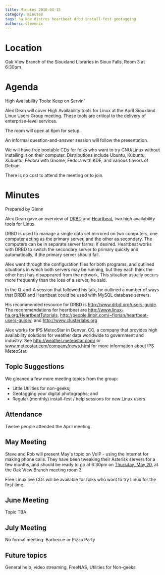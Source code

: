 ```yaml
---
title: Minutes 2010-04-15
category: minutes
tags: ha kde distros heartbeat drbd install-fest geotagging
authors: stevenix
---
```


Location
========

Oak View Branch of the Siouxland Libraries in Sioux Falls, Room 3 at
6:30pm

Agenda
======

High Availability Tools: Keep on Servin'

Alex Dean will cover High Availability tools for Linux at the April
Siouxland Linux Users Group meeting. These tools are critical to the
delivery of enterprise-level services.

The room will open at 6pm for setup.

An informal question-and-answer session will follow the presentation.

We will have free bootable CDs for folks who want to try GNU/Linux
without installing it on their computer. Distributions include Ubuntu,
Kubuntu, Xubuntu, Fedora with Gnome, Fedora with KDE, and various
flavors of Debian.

There is no cost to attend the meeting or to join.

Minutes
=======

Prepared by Glenn

Alex Dean gave an overview of [DRBD](http://www.drbd.org/) and
[Heartbeat](http://linux-ha.org/wiki/Heartbeat), two high availability
tools for Linux.

DRBD is used to manage a single data set mirrored on two computers, one
computer acting as the primary server, and the other as secondary. The
computers can be in separate server farms, if desired. Heartbeat works
with DRBD to switch the secondary server to primary quickly and
automatically, if the primary server should fail.

Alex went through the configuration files for both programs, and
outlined situations in which both servers may be running, but they each
think the other host has disappeared from the network. This situation
usually occurs more frequently than the loss of a server, he said.

In the Q-and-A session that followed his talk, he outlined a number of
ways that DRBD and Heartbeat could be used with MySQL database servers.

His recommended resource for DRBD is <http://www.drbd.org/users-guide>.
The recommendations for heartbeat are
<http://www.linux-ha.org/HeartbeatTutorials>,
<http://people.linbit.com/~florian/heartbeat-users-guide/>, and
<http://www.clusterlabs.org>.

Alex works for IPS MeteoStar in Denver, CO, a company that provides high
availability solutions for weather data worldwide to government and
industry. See <http://weather.meteostar.com/> or
www.meteostar.com/company/news.html for more information about IPS
MeteoStar.

Topic Suggestions
-----------------

We gleaned a few more meeting topics from the group:

-   Little Utilities for non-geeks;
-   Geotagging your digital photographs; and
-   Regular (monthly) install-fest / help sessions for new Linux users.

Attendance
----------

Twelve people attended the April meeting.

May Meeting
-----------

Steve and Rob will present May's topic on VoIP - using the internet for
making phone calls. They have been tweaking their Asterisk servers for a
few months, and should be ready to go at 6:30pm on [Thursday, May
20](Meetings:2010-05-20 "wikilink"), at the Oak View Branch meeting room
3.

Free Linux live CDs will be available for folks who want to try Linux
for the first time.

June Meeting
------------

Topic TBA

July Meeting
------------

No formal meeting: Barbecue or Pizza Party

Future topics
-------------

General help, video streaming, FreeNAS, Utilities for Non-geeks
